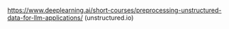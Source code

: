 https://www.deeplearning.ai/short-courses/preprocessing-unstructured-data-for-llm-applications/ (unstructured.io)  
